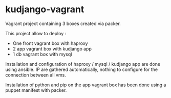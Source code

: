 # kudjango-vagrant

Vagrant project containing 3 boxes created via packer.

This project allow to deploy :

- One front vagrant box with haproxy
- 2 app vagrant box with kudjango app
- 1 db vagrant box with mysql

Installation and configuration of haproxy / mysql / kudjango app are done using ansible. IP are gathered automatically, nothing to configure for the connection between all vms.

Installation of python and pip on the app vagrant box has been done using a puppet manifest with packer.
